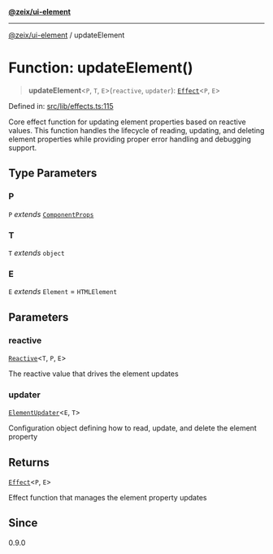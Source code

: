[**@zeix/ui-element**](../README.md)

***

[@zeix/ui-element](../globals.md) / updateElement

# Function: updateElement()

> **updateElement**\<`P`, `T`, `E`\>(`reactive`, `updater`): [`Effect`](../type-aliases/Effect.md)\<`P`, `E`\>

Defined in: [src/lib/effects.ts:115](https://github.com/zeixcom/ui-element/blob/bc5efd047a1ae7f13c4c9861e40f8a1b07b7e003/src/lib/effects.ts#L115)

Core effect function for updating element properties based on reactive values.
This function handles the lifecycle of reading, updating, and deleting element properties
while providing proper error handling and debugging support.

## Type Parameters

### P

`P` *extends* [`ComponentProps`](../type-aliases/ComponentProps.md)

### T

`T` *extends* `object`

### E

`E` *extends* `Element` = `HTMLElement`

## Parameters

### reactive

[`Reactive`](../type-aliases/Reactive.md)\<`T`, `P`, `E`\>

The reactive value that drives the element updates

### updater

[`ElementUpdater`](../type-aliases/ElementUpdater.md)\<`E`, `T`\>

Configuration object defining how to read, update, and delete the element property

## Returns

[`Effect`](../type-aliases/Effect.md)\<`P`, `E`\>

Effect function that manages the element property updates

## Since

0.9.0
